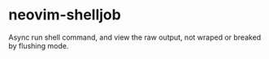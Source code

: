 # neovim-shelljob
Async run shell command, and view the raw output, not wraped or breaked by flushing mode.
